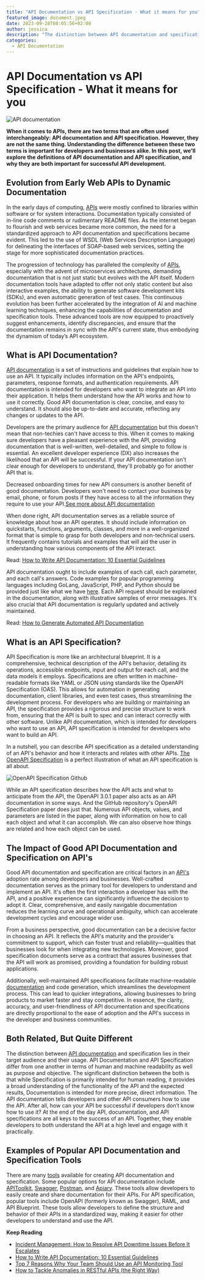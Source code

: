 ```yaml
---
title: "API Documentation vs API Specification - What it means for you"
featured_image: document.jpeg
date: 2023-09-28T08:05:56+02:00
author: jessica
description: "The distinction between API documentation and specification lies in their target audience and their usage.."
categories:
  - API Documentation
---
```


# API Documentation vs API Specification - What it means for you

![API documentation](./document.jpeg)

**When it comes to APIs, there are two terms that are often used interchangeably: API documentation and API specification. However, they are not the same thing. Understanding the difference between these two terms is important for developers and businesses alike. In this post, we'll explore the definitions of API documentation and API specification, and why they are both important for successful API development.**

## Evolution from Early Web APIs to Dynamic Documentation

In the early days of computing, [APIs](https://apitoolkit.io/blog/api-logs/) were mostly confined to libraries within software or for system interactions. Documentation typically consisted of in-line code comments or rudimentary README files. As the internet began to flourish and web services became more common, the need for a standardized approach to API documentation and specifications became evident. This led to the use of WSDL (Web Services Description Language) for delineating the interfaces of SOAP-based web services, setting the stage for more sophisticated documentation practices.

The progression of technology has paralleled the complexity of [APIs](https://apitoolkit.io/blog/api-logs/), especially with the advent of microservices architectures, demanding documentation that is not just static but evolves with the API itself. Modern documentation tools have adapted to offer not only static content but also interactive examples, the ability to generate software development kits (SDKs), and even automatic generation of test cases. This continuous evolution has been further accelerated by the integration of AI and machine learning techniques, enhancing the capabilities of documentation and specification tools. These advanced tools are now equipped to proactively suggest enhancements, identify discrepancies, and ensure that the documentation remains in sync with the API's current state, thus embodying the dynamism of today’s API ecosystem.

## What is API Documentation?

[API documentation](https://apitoolkit.io/blog/api-documentation-with-analytics/) is a set of instructions and guidelines that explain how to use an API. It typically includes information on the API's endpoints, parameters, response formats, and authentication requirements. API documentation is intended for developers who want to integrate an API into their application. It helps them understand how the API works and how to use it correctly. Good API documentation is clear, concise, and easy to understand. It should also be up-to-date and accurate, reflecting any changes or updates to the API.

Developers are the primary audience for [API documentation](https://apitoolkit.io/blog/api-documentation-and-observability-the-truth-you-must-know/) but this doesn't mean that non-techies can't have access to this. When it comes to making sure developers have a pleasant experience with the API, providing documentation that is well-written, well-detailed, and simple to follow is essential. An excellent developer experience (DX) also increases the likelihood that an API will be successful. If your API documentation isn't clear enough for developers to understand, they'll probably go for another API that is.

Decreased onboarding times for new API consumers is another benefit of good documentation. Developers won't need to contact your business by email, phone, or forum posts if they have access to all the information they require to use your API.[See more about API documentation](/blog/api-documentation-top-tools-and-using-them-right/)

When done right, API documentation serves as a reliable source of knowledge about how an API operates. It should include information on quickstarts, functions, arguments, classes, and more in a well-organized format that is simple to grasp for both developers and non-technical users. It frequently contains tutorials and examples that will aid the user in understanding how various components of the API interact.

Read: [How to Write API Documentation: 10 Essential Guidelines](https://apitoolkit.io/blog/how-to-write-api-docs/)

API documentation ought to include examples of each call, each parameter, and each call's answers. Code examples for popular programming languages including GoLang, JavaScript, PHP, and Python should be provided just like what we have [here](https://apitoolkit.io/docs/). Each API request should be explained in the documentation, along with illustrative samples of error messages. It's also crucial that API documentation is regularly updated and actively maintained.

Read: [How to Generate Automated API Documentation](https://apitoolkit.io/blog/how-to-generate-automated-api-documentation/)

## What is an API Specification?

API Specification is more like an architectural blueprint. It is a comprehensive, technical description of the API's behavior, detailing its operations, accessible endpoints, input and output for each call, and the data models it employs. Specifications are often written in machine-readable formats like YAML or JSON using standards like the OpenAPI Specification (OAS). This allows for automation in generating documentation, client libraries, and even test cases, thus streamlining the development process. For developers who are building or maintaining an API, the specification provides a rigorous and precise structure to work from, ensuring that the API is built to spec and can interact correctly with other software. Unlike API documentation, which is intended for developers who want to use an API, API specification is intended for developers who want to build an API.

In a nutshell, you can describe API specification as a detailed understanding of an API's behavior and how it interacts and relates  with other APIs. [The OpenAPI Specification](https://github.com/OAI/OpenAPI-Specification) is a perfect illustration of what an API specification is all about.

![OpenAPI Specification Github](./openapi-specification.png)

While an API specification describes how the API acts and what to anticipate from the API, the OpenAPI 3.0.1 paper also acts as an  API documentation in some ways. And the GitHub repository's OpenAPI Specification paper does just that. Numerous API objects, values, and parameters are listed in the paper, along with information on how to call each object and what it can accomplish. We can also observe how things are related and how each object can be used.

## The Impact of Good API Documentation and Specification on API's

Good API documentation and specification are critical factors in an [API's](https://apitoolkit.io/blog/anomalies-in-restful-apis/) adoption rate among developers and businesses. Well-crafted documentation serves as the primary tool for developers to understand and implement an API. It's often the first interaction a developer has with the API, and a positive experience can significantly influence the decision to adopt it. Clear, comprehensive, and easily navigable documentation reduces the learning curve and operational ambiguity, which can accelerate development cycles and encourage wider use.

From a business perspective, good documentation can be a decisive factor in choosing an API. It reflects the API's maturity and the provider's commitment to support, which can foster trust and reliability—qualities that businesses look for when integrating new technologies. Moreover, good specification documents serve as a contract that assures businesses that the API will work as promised, providing a foundation for building robust applications.

Additionally, well-maintained API specifications facilitate machine-readable [documentation](https://apitoolkit.io/blog/usercentric-api-documentation/) and code generation, which streamlines the development process. This can lead to quicker integrations, allowing businesses to bring products to market faster and stay competitive. In essence, the clarity, accuracy, and user-friendliness of API documentation and specifications are directly proportional to the ease of adoption and the API's success in the developer and business communities.

## Both Related, But Quite Different

The distinction between [API documentation](https://apitoolkit.io/blog/usercentric-api-documentation/) and specification lies in their target audience and their usage. API Documentation and API Specification differ from one another in terms of human and machine readability as well as purpose and objective. The significant distinction between the both is that while Specification is primarily intended for human reading, it provides a broad understanding of the functionality of the API and the expected results, Documentation is intended for more precise, direct information. The API documentation tells developers and other API consumers how to use the API. After all, how can your API be successful if developers don’t know how to use it? At the end of the day API, documentation, and API specifications are all keys to the success of an API. Together, they enable developers to both understand the API at a high level and engage with it practically.

## Examples of Popular API Documentation and Specification Tools

There are many [tools](https://apitoolkit.io/blog/top-8-api-documentation-tools-for-developers/) available for creating API documentation and specification. Some popular options for API documentation include [APIToolkit](https://apitoolkit.io), [Swagger](https://swagger.io/), [Postman](https://www.postman.com/), and [Apiary](https://apiary.io/). These tools allow developers to easily create and share documentation for their APIs. For API specification, popular tools include OpenAPI (formerly known as Swagger), RAML, and API Blueprint. These tools allow developers to define the structure and behavior of their APIs in a standardized way, making it easier for other developers to understand and use the API.

**Keep Reading**

- [Incident Management: How to Resolve API Downtime Issues Before It Escalates](https://apitoolkit.io/blog/api-downtime/)
- [How to Write API Documentation: 10 Essential Guidelines](https://apitoolkit.io/blog/how-to-write-api-docs/)
- [Top 7 Reasons Why Your Team Should Use an API Monitoring Tool](https://apitoolkit.io/blog/why-you-need-an-api-monitoring-tool/)
- [How to Tackle Anomalies in RESTful APIs (the Right Way)](https://apitoolkit.io/blog/anomalies-in-restful-apis/)
